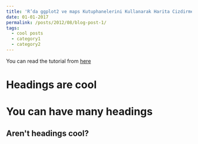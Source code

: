 ```yaml
---
title: 'R’da ggplot2 ve maps Kutuphanelerini Kullanarak Harita Cizdirmek'
date: 01-01-2017
permalink: /posts/2012/08/blog-post-1/
tags:
  - cool posts
  - category1
  - category2
---
```


You can read the tutorial from [here](http://users.metu.edu.tr/ozancan/harita.html)

Headings are cool
======

You can have many headings
======

Aren't headings cool?
------
